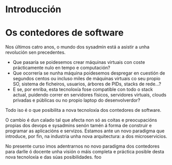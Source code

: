 # Introducción

# Os contedores de software

<script id="asciicast-46819" src="https://asciinema.org/a/46819.js" async></script>

<div align="center">
<script id="asciicast-46819" src="https://asciinema.org/a/46819.js" async></script>
</div>

Nos últimos catro anos, o mundo dos sysadmin está a asistir a unha revolución sen precedentes.
- Que pasaría se poidesemos crear máquinas virtuais con coste prácticamente nulo en tempo e computación?
- Que ocorrería se nunha máquina poidesemos despregar en cuestión de segundos centos ou incluso miles de máquinas virtuais co seu propio SO, sistema de ficheiros, usuarios, árbores de PIDs, stacks de rede...?
- E se, por enriba, esta tecnoloxía fose compatible con todo o stack actual, puidendo correr en servidores físicos, servidores virtuais, clouds privadas e públicas ou no propio laptop do desenvolverdor?

Todo iso é o que posibilita a nova tecnoloxía dos contedores de software. 

O cambio é dun calado tal que afecta non só as coitas e preocupacións propias dos devops e sysadmins senón tamén á forma de construir e programar as aplicacións e servizos. Estamos ante un novo paradigma que introduce, por fin, na industria unha nova arquitectura: a dos microservicios.

No presente curso imos adentrarnos no novo paradigma dos contedores para darlle ó docente unha visión o máis completa e práctica posible desta nova tecnoloxía e das súas posibilidades. 
foo
